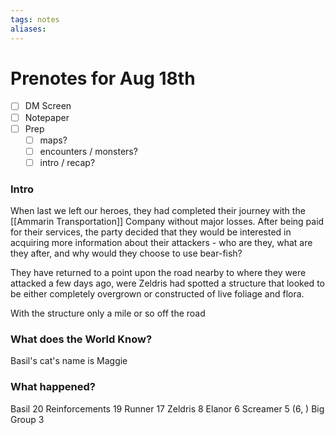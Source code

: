 ```yaml
---
tags: notes
aliases:
---
```


# Prenotes for Aug 18th
- [ ] DM Screen
- [ ] Notepaper
- [ ] Prep
	- [ ] maps?
	- [ ] encounters / monsters?
	- [ ] intro / recap?

### Intro

When last we left our heroes, they had completed their journey with the [[Ammarin Transportation]] Company without major losses. After being paid for their services, the party decided that they would be interested in acquiring more information about their attackers - who are they, what are they after, and why would they choose to use bear-fish? 

They have returned to a point upon the road nearby to where they were attacked a few days ago, were Zeldris had spotted a structure that looked to be either completely overgrown or constructed of live foliage and flora.

With the structure only a mile or so off the road 

### What does the World Know?

Basil's cat's name is Maggie



### What happened?
Basil 20
Reinforcements 19
Runner 17 
Zeldris 8
Elanor 6
Screamer 5 (6, )
Big Group 3
